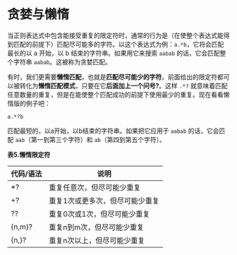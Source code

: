 # 贪婪与懒惰

当正则表达式中包含能接受重复的限定符时，通常的行为是（在使整个表达式能得到匹配的前提下）匹配尽可能多的字符。以这个表达式为例：`a.*b`，它将会匹配最长的以 a 开始，以 b 结束的字符串。如果用它来搜索 `aabab` 的话，它会匹配整个字符串 `aabab`。这被称为贪婪匹配。

有时，我们更需要**懒惰匹配**，也就是**匹配尽可能少的字符**。前面给出的限定符都可以被转化为**懒惰匹配模式**，只要在它**后面加上一个问号?**。这样 `.*?` 就意味着匹配任意数量的重复，但是在能使整个匹配成功的前提下使用最少的重复。现在看看懒惰版的例子吧：

```
a.*?b
```

匹配最短的，以a开始，以b结束的字符串。如果把它应用于 `aabab` 的话，它会匹配 `aab`（第一到第三个字符）和 `ab`（第四到第五个字符）。

**表5.懒惰限定符**

| 代码/语法 | 说明 |
| --- | --- |
| *? | 重复任意次，但尽可能少重复 |
| +? | 重复1次或更多次，但尽可能少重复 |
| ?? | 重复0次或1次，但尽可能少重复 |
| {n,m}? | 重复n到m次，但尽可能少重复 |
| {n,}? | 重复n次以上，但尽可能少重复 |

